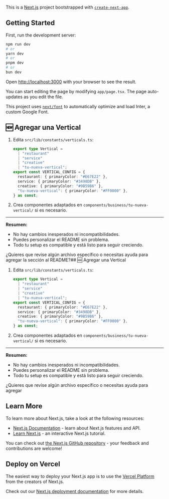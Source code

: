 This is a [Next.js](https://nextjs.org/) project bootstrapped with [`create-next-app`](https://github.com/vercel/next.js/tree/canary/packages/create-next-app).

## Getting Started

First, run the development server:

```bash
npm run dev
# or
yarn dev
# or
pnpm dev
# or
bun dev
```

Open [http://localhost:3000](http://localhost:3000) with your browser to see the result.

You can start editing the page by modifying `app/page.tsx`. The page auto-updates as you edit the file.

This project uses [`next/font`](https://nextjs.org/docs/basic-features/font-optimization) to automatically optimize and load Inter, a custom Google Font.

## 🆕 Agregar una Vertical

1. Edita `src/lib/constants/verticals.ts`:
   ```typescript
   export type Vertical =
     | "restaurant"
     | "service"
     | "creative"
     | "tu-nueva-vertical";
   export const VERTICAL_CONFIG = {
     restaurant: { primaryColor: "#E67E22" },
     service: { primaryColor: "#3498DB" },
     creative: { primaryColor: "#9B59B6" },
     "tu-nueva-vertical": { primaryColor: "#FF0000" },
   } as const;
   ```
2. Crea componentes adaptados en `components/business/tu-nueva-vertical/` si es necesario.

---

**Resumen:**

- No hay cambios inesperados ni incompatibilidades.
- Puedes personalizar el README sin problema.
- Todo tu setup es compatible y está listo para seguir creciendo.

¿Quieres que revise algún archivo específico o necesitas ayuda para agregar la sección al README?## 🆕 Agregar una Vertical

1. Edita `src/lib/constants/verticals.ts`:
   ```typescript
   export type Vertical =
     | "restaurant"
     | "service"
     | "creative"
     | "tu-nueva-vertical";
   export const VERTICAL_CONFIG = {
     restaurant: { primaryColor: "#E67E22" },
     service: { primaryColor: "#3498DB" },
     creative: { primaryColor: "#9B59B6" },
     "tu-nueva-vertical": { primaryColor: "#FF0000" },
   } as const;
   ```
2. Crea componentes adaptados en `components/business/tu-nueva-vertical/` si es necesario.

---

**Resumen:**

- No hay cambios inesperados ni incompatibilidades.
- Puedes personalizar el README sin problema.
- Todo tu setup es compatible y está listo para seguir creciendo.

¿Quieres que revise algún archivo específico o necesitas ayuda para agregar

## Learn More

To learn more about Next.js, take a look at the following resources:

- [Next.js Documentation](https://nextjs.org/docs) - learn about Next.js features and API.
- [Learn Next.js](https://nextjs.org/learn) - an interactive Next.js tutorial.

You can check out [the Next.js GitHub repository](https://github.com/vercel/next.js/) - your feedback and contributions are welcome!

## Deploy on Vercel

The easiest way to deploy your Next.js app is to use the [Vercel Platform](https://vercel.com/new?utm_medium=default-template&filter=next.js&utm_source=create-next-app&utm_campaign=create-next-app-readme) from the creators of Next.js.

Check out our [Next.js deployment documentation](https://nextjs.org/docs/deployment) for more details.
